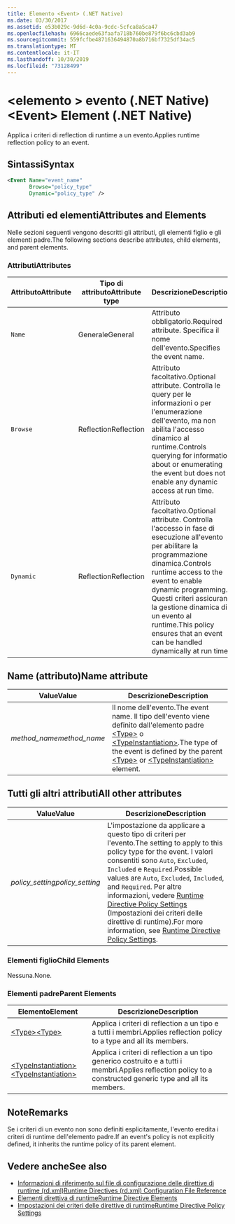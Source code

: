```yaml
---
title: Elemento <Event> (.NET Native)
ms.date: 03/30/2017
ms.assetid: e53b029c-9d6d-4c0a-9cdc-5cfca8a5ca47
ms.openlocfilehash: 6966caede63faafa718b760be879f6bc6cbd3ab9
ms.sourcegitcommit: 559fcfbe4871636494870a8b716bf7325df34ac5
ms.translationtype: MT
ms.contentlocale: it-IT
ms.lasthandoff: 10/30/2019
ms.locfileid: "73128499"
---
```

# <a name="event-element-net-native"></a><span data-ttu-id="1d37c-102">\<elemento > evento (.NET Native)</span><span class="sxs-lookup"><span data-stu-id="1d37c-102">\<Event> Element (.NET Native)</span></span>
<span data-ttu-id="1d37c-103">Applica i criteri di reflection di runtime a un evento.</span><span class="sxs-lookup"><span data-stu-id="1d37c-103">Applies runtime reflection policy to an event.</span></span>  
  
## <a name="syntax"></a><span data-ttu-id="1d37c-104">Sintassi</span><span class="sxs-lookup"><span data-stu-id="1d37c-104">Syntax</span></span>  
  
```xml  
<Event Name="event_name"   
       Browse="policy_type"   
       Dynamic="policy_type" />  
```  
  
## <a name="attributes-and-elements"></a><span data-ttu-id="1d37c-105">Attributi ed elementi</span><span class="sxs-lookup"><span data-stu-id="1d37c-105">Attributes and Elements</span></span>  
 <span data-ttu-id="1d37c-106">Nelle sezioni seguenti vengono descritti gli attributi, gli elementi figlio e gli elementi padre.</span><span class="sxs-lookup"><span data-stu-id="1d37c-106">The following sections describe attributes, child elements, and parent elements.</span></span>  
  
### <a name="attributes"></a><span data-ttu-id="1d37c-107">Attributi</span><span class="sxs-lookup"><span data-stu-id="1d37c-107">Attributes</span></span>  
  
|<span data-ttu-id="1d37c-108">Attributo</span><span class="sxs-lookup"><span data-stu-id="1d37c-108">Attribute</span></span>|<span data-ttu-id="1d37c-109">Tipo di attributo</span><span class="sxs-lookup"><span data-stu-id="1d37c-109">Attribute type</span></span>|<span data-ttu-id="1d37c-110">Descrizione</span><span class="sxs-lookup"><span data-stu-id="1d37c-110">Description</span></span>|  
|---------------|--------------------|-----------------|  
|`Name`|<span data-ttu-id="1d37c-111">Generale</span><span class="sxs-lookup"><span data-stu-id="1d37c-111">General</span></span>|<span data-ttu-id="1d37c-112">Attributo obbligatorio.</span><span class="sxs-lookup"><span data-stu-id="1d37c-112">Required attribute.</span></span> <span data-ttu-id="1d37c-113">Specifica il nome dell'evento.</span><span class="sxs-lookup"><span data-stu-id="1d37c-113">Specifies the event name.</span></span>|  
|`Browse`|<span data-ttu-id="1d37c-114">Reflection</span><span class="sxs-lookup"><span data-stu-id="1d37c-114">Reflection</span></span>|<span data-ttu-id="1d37c-115">Attributo facoltativo.</span><span class="sxs-lookup"><span data-stu-id="1d37c-115">Optional attribute.</span></span> <span data-ttu-id="1d37c-116">Controlla le query per le informazioni o per l'enumerazione dell'evento, ma non abilita l'accesso dinamico al runtime.</span><span class="sxs-lookup"><span data-stu-id="1d37c-116">Controls querying for information about or enumerating the event but does not enable any dynamic access at run time.</span></span>|  
|`Dynamic`|<span data-ttu-id="1d37c-117">Reflection</span><span class="sxs-lookup"><span data-stu-id="1d37c-117">Reflection</span></span>|<span data-ttu-id="1d37c-118">Attributo facoltativo.</span><span class="sxs-lookup"><span data-stu-id="1d37c-118">Optional attribute.</span></span> <span data-ttu-id="1d37c-119">Controlla l'accesso in fase di esecuzione all'evento per abilitare la programmazione dinamica.</span><span class="sxs-lookup"><span data-stu-id="1d37c-119">Controls runtime access to the event to enable dynamic programming.</span></span> <span data-ttu-id="1d37c-120">Questi criteri assicurano la gestione dinamica di un evento al runtime.</span><span class="sxs-lookup"><span data-stu-id="1d37c-120">This policy ensures that an event can be handled dynamically at run time.</span></span>|  
  
## <a name="name-attribute"></a><span data-ttu-id="1d37c-121">Name (attributo)</span><span class="sxs-lookup"><span data-stu-id="1d37c-121">Name attribute</span></span>  
  
|<span data-ttu-id="1d37c-122">Value</span><span class="sxs-lookup"><span data-stu-id="1d37c-122">Value</span></span>|<span data-ttu-id="1d37c-123">Descrizione</span><span class="sxs-lookup"><span data-stu-id="1d37c-123">Description</span></span>|  
|-----------|-----------------|  
|<span data-ttu-id="1d37c-124">*method_name*</span><span class="sxs-lookup"><span data-stu-id="1d37c-124">*method_name*</span></span>|<span data-ttu-id="1d37c-125">Il nome dell'evento.</span><span class="sxs-lookup"><span data-stu-id="1d37c-125">The event name.</span></span> <span data-ttu-id="1d37c-126">Il tipo dell'evento viene definito dall'elemento padre [\<Type>](type-element-net-native.md) o [\<TypeInstantiation>](typeinstantiation-element-net-native.md).</span><span class="sxs-lookup"><span data-stu-id="1d37c-126">The type of the event is defined by the parent [\<Type>](type-element-net-native.md) or [\<TypeInstantiation>](typeinstantiation-element-net-native.md) element.</span></span>|  
  
## <a name="all-other-attributes"></a><span data-ttu-id="1d37c-127">Tutti gli altri attributi</span><span class="sxs-lookup"><span data-stu-id="1d37c-127">All other attributes</span></span>  
  
|<span data-ttu-id="1d37c-128">Value</span><span class="sxs-lookup"><span data-stu-id="1d37c-128">Value</span></span>|<span data-ttu-id="1d37c-129">Descrizione</span><span class="sxs-lookup"><span data-stu-id="1d37c-129">Description</span></span>|  
|-----------|-----------------|  
|<span data-ttu-id="1d37c-130">*policy_setting*</span><span class="sxs-lookup"><span data-stu-id="1d37c-130">*policy_setting*</span></span>|<span data-ttu-id="1d37c-131">L'impostazione da applicare a questo tipo di criteri per l'evento.</span><span class="sxs-lookup"><span data-stu-id="1d37c-131">The setting to apply to this policy type for the event.</span></span> <span data-ttu-id="1d37c-132">I valori consentiti sono `Auto`, `Excluded`, `Included` e `Required`.</span><span class="sxs-lookup"><span data-stu-id="1d37c-132">Possible values are `Auto`, `Excluded`, `Included`, and `Required`.</span></span> <span data-ttu-id="1d37c-133">Per altre informazioni, vedere [Runtime Directive Policy Settings](runtime-directive-policy-settings.md) (Impostazioni dei criteri delle direttive di runtime).</span><span class="sxs-lookup"><span data-stu-id="1d37c-133">For more information, see [Runtime Directive Policy Settings](runtime-directive-policy-settings.md).</span></span>|  
  
### <a name="child-elements"></a><span data-ttu-id="1d37c-134">Elementi figlio</span><span class="sxs-lookup"><span data-stu-id="1d37c-134">Child Elements</span></span>  
 <span data-ttu-id="1d37c-135">Nessuna.</span><span class="sxs-lookup"><span data-stu-id="1d37c-135">None.</span></span>  
  
### <a name="parent-elements"></a><span data-ttu-id="1d37c-136">Elementi padre</span><span class="sxs-lookup"><span data-stu-id="1d37c-136">Parent Elements</span></span>  
  
|<span data-ttu-id="1d37c-137">Elemento</span><span class="sxs-lookup"><span data-stu-id="1d37c-137">Element</span></span>|<span data-ttu-id="1d37c-138">Descrizione</span><span class="sxs-lookup"><span data-stu-id="1d37c-138">Description</span></span>|  
|-------------|-----------------|  
|[<span data-ttu-id="1d37c-139">\<Type></span><span class="sxs-lookup"><span data-stu-id="1d37c-139">\<Type></span></span>](type-element-net-native.md)|<span data-ttu-id="1d37c-140">Applica i criteri di reflection a un tipo e a tutti i membri.</span><span class="sxs-lookup"><span data-stu-id="1d37c-140">Applies reflection policy to a type and all its members.</span></span>|  
|[<span data-ttu-id="1d37c-141">\<TypeInstantiation></span><span class="sxs-lookup"><span data-stu-id="1d37c-141">\<TypeInstantiation></span></span>](typeinstantiation-element-net-native.md)|<span data-ttu-id="1d37c-142">Applica i criteri di reflection a un tipo generico costruito e a tutti i membri.</span><span class="sxs-lookup"><span data-stu-id="1d37c-142">Applies reflection policy to a constructed generic type and all its members.</span></span>|  
  
## <a name="remarks"></a><span data-ttu-id="1d37c-143">Note</span><span class="sxs-lookup"><span data-stu-id="1d37c-143">Remarks</span></span>  
 <span data-ttu-id="1d37c-144">Se i criteri di un evento non sono definiti esplicitamente, l'evento eredita i criteri di runtime dell'elemento padre.</span><span class="sxs-lookup"><span data-stu-id="1d37c-144">If an event's policy is not explicitly defined, it inherits the runtime policy of its parent element.</span></span>  
  
## <a name="see-also"></a><span data-ttu-id="1d37c-145">Vedere anche</span><span class="sxs-lookup"><span data-stu-id="1d37c-145">See also</span></span>

- [<span data-ttu-id="1d37c-146">Informazioni di riferimento sul file di configurazione delle direttive di runtime (rd.xml)</span><span class="sxs-lookup"><span data-stu-id="1d37c-146">Runtime Directives (rd.xml) Configuration File Reference</span></span>](runtime-directives-rd-xml-configuration-file-reference.md)
- [<span data-ttu-id="1d37c-147">Elementi direttiva di runtime</span><span class="sxs-lookup"><span data-stu-id="1d37c-147">Runtime Directive Elements</span></span>](runtime-directive-elements.md)
- [<span data-ttu-id="1d37c-148">Impostazioni dei criteri delle direttive di runtime</span><span class="sxs-lookup"><span data-stu-id="1d37c-148">Runtime Directive Policy Settings</span></span>](runtime-directive-policy-settings.md)
